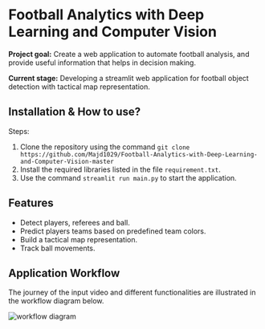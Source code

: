 
# Football Analytics with Deep Learning and Computer Vision

**Project goal:** Create a web application to automate football analysis, and provide useful information that helps in decision making.


**Current stage:** Developing a streamlit web application for football object detection with tactical map representation.



## Installation & How to use?

Steps:
1. Clone the repository using the command `git clone https://github.com/Majd1029/Football-Analytics-with-Deep-Learning-and-Computer-Vision-master `
2. Install the required libraries listed in the file `requirement.txt`.
3. Use the command `streamlit run main.py` to start the application.
    
## Features

- Detect players, referees and ball.
- Predict players teams based on predefined team colors.
- Build a tactical map representation.
- Track ball movements.


## Application Workflow

The journey of the input video and different functionalities are illustrated in the workflow diagram below.

![workflow diagram](https://github.com/Majd1029/Football-Analytics-with-Deep-Learning-and-Computer-Vision/285543151-8a934460-5f7f-4170-a2b2-d89c77fce2fe.png)
